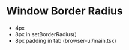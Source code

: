 # Window Border Radius

- 4px
- 8px in setBorderRadius()
- 8px padding in tab (browser-ui/main.tsx)
